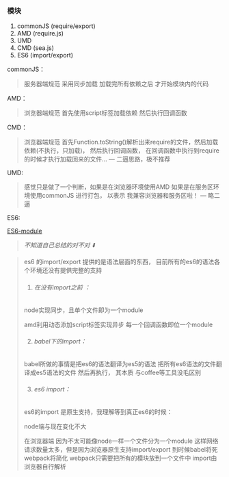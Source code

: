 ### 模块

1. commonJS (require/export)
2. AMD (require.js)
3. UMD 
4. CMD (sea.js)
5. ES6 (import/export)

commonJS：

> 服务器端规范 采用同步加载 加载完所有依赖之后 才开始模块内的代码

AMD：

> 浏览器端规范 首先使用script标签加载依赖 然后执行回调函数

CMD：

> 浏览器端规范 首先Function.toString()解析出来require的文件，然后加载依赖(不执行，只加载)， 然后执行回调函数， 在回调函数中执行到require的时候才执行加载回来的文件... — 二逼思路，极不推荐

UMD:

> 感觉只是做了一个判断，如果是在浏览器环境使用AMD 如果是在服务区环境使用commonJS 进行打包， 以表示 我兼容浏览器和服务区啦！ — 略二逼

ES6:

[ES6-module](http://es6.ruanyifeng.com/#docs/module)

> *不知道自己总结的对不对 ⬇️*

> es6 的import/export 提供的是语法层面的东西， 目前所有的es6的语法各个环境还没有提供完整的支持
>
> 1. ###### 在没有import之前 ：
>
> node实现同步，且单个文件即为一个module
>
> amd利用动态添加script标签实现异步 每一个回调函数即位一个module
>
> 2. ###### babel下的import：
>
> babel所做的事情是把es6的语法翻译为es5的语法 把所有es6语法的文件翻译成es5语法的文件 然后再执行， 其本质 与coffee等工具没毛区别
>
> 3. ###### es6 import：
>
> es6的import 是原生支持，我理解等到真正es6的时候：
>
> node端与现在变化不大
>
> 在浏览器端 因为不太可能像node一样一个文件分为一个module 这样网络请求数量太多，但是因为浏览器原生支持import/export   到时候babel将死 webpack将简化  webpack只需要把所有的模块放到一个文件中 import由浏览器自行解析
>
> 

